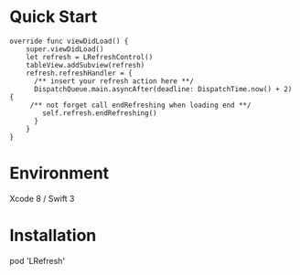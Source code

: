 # Quick Start

    override func viewDidLoad() {
        super.viewDidLoad()
        let refresh = LRefreshControl()
        tableView.addSubview(refresh)
        refresh.refreshHandler = {
          /** insert your refresh action here **/
          DispatchQueue.main.asyncAfter(deadline: DispatchTime.now() + 2) {
         /** not forget call endRefreshing when loading end **/
            self.refresh.endRefreshing()
          }
        }
    }
  
# Environment
  Xcode 8 / Swift 3

# Installation
   pod 'LRefresh'
